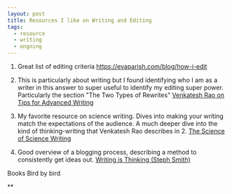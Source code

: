 ```yaml
---
layout: post
title: Resources I like on Writing and Editing
tags:
  - resource
  - writing
  - ongoing
---
```

1. Great list of editing criteria
https://evaparish.com/blog/how-i-edit

2. This is particularly about writing but I found identifying who I am as a writer in this answer to super useful to identify my editing super power. Particularly the section "The Two Types of Rewrites"
[Venkatesh Rao on Tips for Advanced Writing](https://www.quora.com/What-are-some-tips-for-advanced-writers-How-do-you-push-your-writing-into-excellency-territory/answer/Venkatesh-Rao)

3. My favorite resource on science writing. Dives into making your writing match the expectations of the audience. A much deeper dive into the kind of thinking-writing that Venkatesh Rao describes in 2. 
[The Science of Science Writing](https://www.americanscientist.org/blog/the-long-view/the-science-of-scientific-writing)


4. Good overview of a blogging process, describing a method to consistently get ideas out. 
[Writing is Thinking (Steph Smith)](https://blog.stephsmith.io/learning-to-write-with-confidence/)


Books
Bird by bird

**
